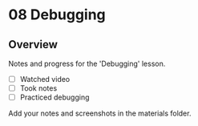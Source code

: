 # 08 Debugging

## Overview

Notes and progress for the 'Debugging' lesson.

- [ ] Watched video
- [ ] Took notes
- [ ] Practiced debugging

Add your notes and screenshots in the materials folder.
